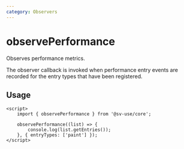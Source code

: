 ```yaml
---
category: Observers
---
```


# observePerformance

Observes performance metrics.

The observer callback is invoked when performance entry events are recorded for
the entry types that have been registered.

## Usage

```svelte
<script>
	import { observePerformance } from '@sv-use/core';

	observePerformance((list) => {
        console.log(list.getEntries());
    }, { entryTypes: ['paint'] });
</script>
```
